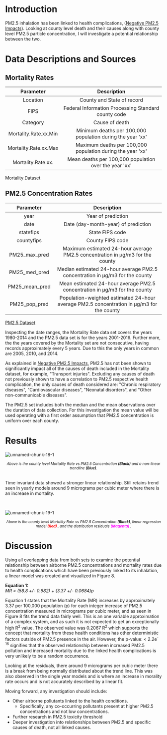 
# Introduction

PM2.5 inhalation has been linked to health complications, ([Negative PM2.5 Impacts](https://www.health.ny.gov/environmental/indoors/air/pmq_a.htm#:~:text=Exposure%20to%20fine%20particles%20can,as%20asthma%20and%20heart%20disease)). Looking at county level death and their causes along with county level PM2.5 particle concentration, I will investigate a potential relationship between the two. 


# Data Descriptions and Sources

## Mortality Rates
| **Parameter**  | **Description**  | 
| :----------: | :----------: |
| Location  | County and State of record |
| FIPS | Federal Information Processing Standard county code |
| Category | Cause of death | 
| Mortality.Rate.xx.Min | Minimum deaths per 100,000 population during the year 'xx' | 
| Mortality.Rate.xx.Max | Maximum deaths per 100,000 population during the year 'xx' | 
| Mortality.Rate.xx. | Mean deaths per 100,000 population over the year 'xx' |  

[Mortality Dataset](https://www.kaggle.com/IHME/us-countylevel-mortality/version/2)




## PM2.5 Concentration Rates
| **Parameter**  | **Description**  | 
| :----------: | :----------: |
| year  | Year of prediction |
| date | Date (day-month-year) of prediction |
| statefips | State FIPS code | 
| countyfips | County FIPS code | 
| PM25_max_pred | Maximum estimated 24-hour average PM2.5 concentration in μg/m3 for the county | 
| PM25_med_pred | 	Median estimated 24-hour average PM2.5 concentration in μg/m3 for the county | 
| PM25_mean_pred |Mean estimated 24-hour average PM2.5 concentration in μg/m3 for the county | 
| PM25_pop_pred |Population-weighted estimated 24-hour average PM2.5 concentration in μg/m3 for the county | 

[PM2.5 Dataset](https://data.cdc.gov/Environmental-Health-Toxicology/Daily-PM2-5-Concentrations-All-County-2001-2016/7vdq-ztk9)

Inspecting the date ranges, the Mortality Rate data set covers the years 1980-2014 and the PM2.5 data set is for the years 2001-2016.  Further more, the the years covered by the Mortality set are not consecutive, having records approximately every 5 years.  Due to this the only years in common are 2005, 2010, and 2014.  

As explained in [Negative PM2.5 Impacts](https://www.health.ny.gov/environmental/indoors/air/pmq_a.htm#:~:text=Exposure%20to%20fine%20particles%20can,as%20asthma%20and%20heart%20disease.), PM2.5 has not been shown to significantly impact all of the causes of death included in the Mortality dataset, for example, "Transport injuries". Excluding any causes of death not previously shown to have a correlation to PM2.5 respective health complication, the only causes of death considered are: "Chronic respiratory diseases", "Cardiovascular diseases", "Neonatal disorders", and "Other non-communicable diseases".


The PM2.5 set includes both the median and the mean observations over the duration of data collection.  For this investigation the mean value will be used operating with a first order assumption that PM2.5 concentration is uniform over each county.


# Results

![unnamed-chunk-18-1](https://user-images.githubusercontent.com/80305894/152270630-0a1051a5-47f1-42be-abfd-18a38b10ac81.png)
<center><sup><i>Above is the county level Mortality Rate vs PM2.5 Concentration <b>(Black)</b> and a non-linear trendline <b>(Blue)</b>. </i></sup></center>

<br>

Time invariant data showed a stronger linear relationship. Still retains trend seen in yearly models around 9 micrograms per cubic meter where there is an increase in mortality. 

<br>

![unnamed-chunk-19-1](https://user-images.githubusercontent.com/80305894/152268940-550a0f00-2306-407f-bdab-c83ccb783ae0.png)

<center><sup><i>Above is the county level Mortality Rate vs PM2.5 Concentration <b>(Black)</b>, linear regression model <b><span style="color: red"> (Red) </span></b>, and the distribution residuals <b><span style="color: magenta"> (Magenta) </span></b>.</i></sup></center> 


# Discussion

Using all overlapping data from both sets to examine the potential relationship between airborne PM2.5 concentrations and mortality rates due to health complications which have been previously linked to its inhalation, a linear model was created and visualized in Figure 8. 


**Equation 1:** <br>
<i>MR = (58.8 +/- 0.682) + (3.37 +/- 0.0684)p</i>

Equation 1 states that the Mortality Rate (MR) increases by approximately 3.37 per 100,000 population (p) for each integer increase of PM2.5 concentration measured in micrograms per cubic meter, and as seen in Figure 8 fits the trend data fairly well. This is an one variable approximation of a complex system, and as such it is not expected to get an exceptionally high R<sup>2</sup> value. The observed value was 0.2067 R<sup>2</sup> which supports the concept that mortality from these health conditions has other deterministic factors outside of PM2.5 presence in the air. However, the p-value: < 2.2e<sup>-16</sup> signifies that the observed relationship between increased PM2.5 pollution and increased mortality due to the linked health complications is very unlikely to be a random occurrence.  

Looking at the residuals, there around 9 micrograms per cubic meter there is a break from being normally distributed about the trend line. This was also observed in the single year models and is where an increase in morality rate occurs and is not accurately described by a linear fit.  

Moving forward, any investigation should include: <br>
- Other airborne pollutants linked to the health conditions. <br>
  - Specifically, any co-occurring pollutants present at higher PM2.5 concentrations and not low concentrations. <br>
- Further research in PM2.5 toxicity threshold <br>
- Deeper investigation into relationships between PM2.5 and specific causes of death, not all linked causes. <br>

